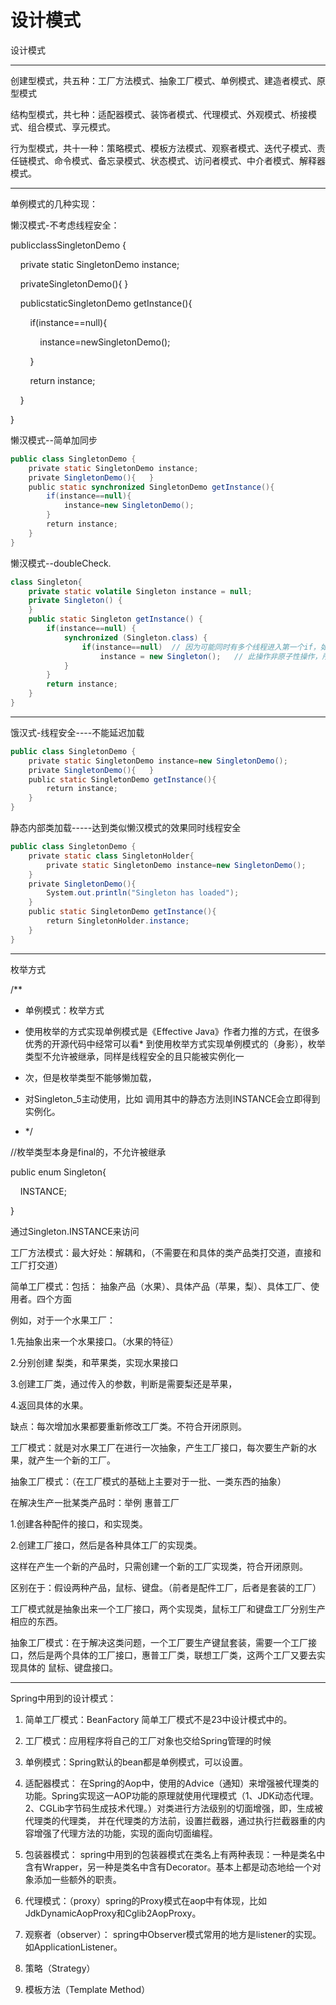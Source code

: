 # 设计模式

设计模式

---

创建型模式，共五种：工厂方法模式、抽象工厂模式、单例模式、建造者模式、原型模式

结构型模式，共七种：适配器模式、装饰者模式、代理模式、外观模式、桥接模式、组合模式、享元模式。

行为型模式，共十一种：策略模式、模板方法模式、观察者模式、迭代子模式、责任链模式、命令模式、备忘录模式、状态模式、访问者模式、中介者模式、解释器模式。

---

单例模式的几种实现：

懒汉模式-不考虑线程安全：

publicclassSingletonDemo {

    private static SingletonDemo  instance;

    privateSingletonDemo(){ }

    publicstaticSingletonDemo getInstance(){

        if(instance==null){

            instance=newSingletonDemo();

        }

        return instance;

    }

}

懒汉模式--简单加同步

```java
public class SingletonDemo {
    private static SingletonDemo instance;
    private SingletonDemo(){   }
    public static synchronized SingletonDemo getInstance(){
        if(instance==null){
            instance=new SingletonDemo();
        }
        return instance;
    }
}
```

懒汉模式--doubleCheck.

```java
class Singleton{
    private static volatile Singleton instance = null;
    private Singleton() {
    }
    public static Singleton getInstance() {
        if(instance==null) {
            synchronized (Singleton.class) {
                if(instance==null)  // 因为可能同时有多个线程进入第一个if，如果不检查则可能多个实例。
                    instance = new Singleton();   // 此操作非原子性操作，所以加 volatile。
            }
        }
        return instance;
    }
} 
```

---

饿汉式-线程安全----不能延迟加载

```java
public class SingletonDemo {
    private static SingletonDemo instance=new SingletonDemo();
    private SingletonDemo(){   }
    public static SingletonDemo getInstance(){
        return instance;
    }
}
```

静态内部类加载-----达到类似懒汉模式的效果同时线程安全

```java
public class SingletonDemo {
    private static class SingletonHolder{
        private static SingletonDemo instance=new SingletonDemo();
    }
    private SingletonDemo(){
        System.out.println("Singleton has loaded");
    }
    public static SingletonDemo getInstance(){
        return SingletonHolder.instance;
    }
}
```



---

枚举方式

/**

* 单例模式：枚举方式

* 使用枚举的方式实现单例模式是《Effective Java》作者力推的方式，在很多优秀的开源代码中经常可以看* 到使用枚举方式实现单例模式的（身影），枚举类型不允许被继承，同样是线程安全的且只能被实例化一

* 次，但是枚举类型不能够懒加载，

* 对Singleton_5主动使用，比如 调用其中的静态方法则INSTANCE会立即得到实例化。

* */

//枚举类型本身是final的，不允许被继承

public enum Singleton{

    INSTANCE;

}

通过Singleton.INSTANCE来访问

工厂方法模式：最大好处：解耦和，（不需要在和具体的类产品类打交道，直接和工厂打交道）

简单工厂模式：包括： 抽象产品（水果）、具体产品（苹果，梨）、具体工厂、使用者。四个方面

例如，对于一个水果工厂：

1.先抽象出来一个水果接口。（水果的特征）

2.分别创建 梨类，和苹果类，实现水果接口

3.创建工厂类，通过传入的参数，判断是需要梨还是苹果，

4.返回具体的水果。

缺点：每次增加水果都要重新修改工厂类。不符合开闭原则。

工厂模式：就是对水果工厂在进行一次抽象，产生工厂接口，每次要生产新的水果，就产生一个新的工厂。

抽象工厂模式：（在工厂模式的基础上主要对于一批、一类东西的抽象）

在解决生产一批某类产品时：举例 惠普工厂

1.创建各种配件的接口，和实现类。

2.创建工厂接口，然后是各种具体工厂的实现类。

这样在产生一个新的产品时，只需创建一个新的工厂实现类，符合开闭原则。

区别在于：假设两种产品，鼠标、键盘。（前者是配件工厂，后者是套装的工厂）

工厂模式就是抽象出来一个工厂接口，两个实现类，鼠标工厂和键盘工厂分别生产相应的东西。

抽象工厂模式：在于解决这类问题，一个工厂要生产键鼠套装，需要一个工厂接口，然后是两个具体的工厂接口，惠普工厂类，联想工厂类，这两个工厂又要去实现具体的 鼠标、键盘接口。

---

Spring中用到的设计模式：

1. 简单工厂模式：BeanFactory 简单工厂模式不是23中设计模式中的。

2. 工厂模式：应用程序将自己的工厂对象也交给Spring管理的时候

3. 单例模式：Spring默认的bean都是单例模式，可以设置。

4. 适配器模式： 在Spring的Aop中，使用的Advice（通知）来增强被代理类的功能。Spring实现这一AOP功能的原理就使用代理模式（1、JDK动态代理。2、CGLib字节码生成技术代理。）对类进行方法级别的切面增强，即，生成被代理类的代理类， 并在代理类的方法前，设置拦截器，通过执行拦截器重的内容增强了代理方法的功能，实现的面向切面编程。

5. 包装器模式： spring中用到的包装器模式在类名上有两种表现：一种是类名中含有Wrapper，另一种是类名中含有Decorator。基本上都是动态地给一个对象添加一些额外的职责。

6. 代理模式：（proxy）spring的Proxy模式在aop中有体现，比如JdkDynamicAopProxy和Cglib2AopProxy。

7. 观察者（observer）： spring中Observer模式常用的地方是listener的实现。如ApplicationListener。

8. 策略（Strategy）

9. 模板方法（Template Method）
